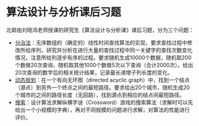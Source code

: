 # 算法设计与分析课后习题

北邮由刘晓鸿老师授课的研究生《算法设计与分析课》课后习题，分为三个问题：

- [分治法](/divide_and_conquer)：无序数组的（确定的）线性时间查找算法的实现，要求查找过程中修改所给序列，研究并分析在进行大量的查找过程中同一关键字的查找次数变化情况，注意所给列逐步有序的过程。要求随机生成10000个数据，随机取200个数做20次查询，随机取其他1000个数做5次以下查询（合计2000次）。给出20次查询的数字后的相关统计结果，记录最长递增子列长度的变化。
- [动态规划](/dynamic_programming)：在一个有向无环图（directed acyclic graph）中，找到一个结点（源点）到另外一个终点之间的最短路径。要求给出20个城市，随机生成20个城市的之间的路径长度（无回路），找到源点到相应的结点间最短路径。
- [搜索](/search)：设计算法求解纵横字谜（Crossword）游戏的搜索算法（求解时可以先给出一个小规模的字典），再对不同规模的问题进行求解，对算法的性能进行评价。